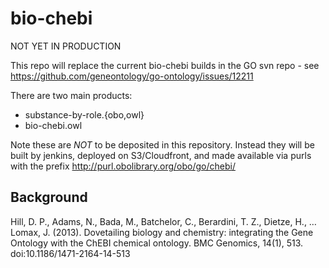 # bio-chebi

NOT YET IN PRODUCTION

This repo will replace the current bio-chebi builds in the GO svn repo - see https://github.com/geneontology/go-ontology/issues/12211

There are two main products:

 * substance-by-role.{obo,owl}
 * bio-chebi.owl

Note these are *NOT* to be deposited in this repository. Instead they will be built by jenkins, deployed on S3/Cloudfront, and made available via purls with the prefix http://purl.obolibrary.org/obo/go/chebi/

## Background

Hill, D. P., Adams, N., Bada, M., Batchelor, C., Berardini, T. Z., Dietze, H., … Lomax, J. (2013). Dovetailing biology and chemistry: integrating the Gene Ontology with the ChEBI chemical ontology. BMC Genomics, 14(1), 513. doi:10.1186/1471-2164-14-513
